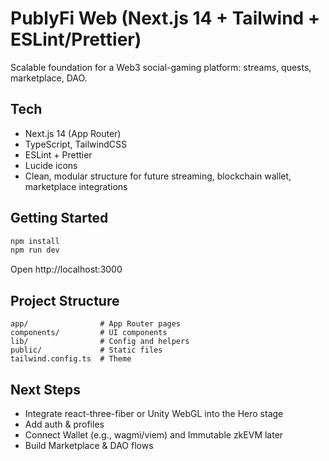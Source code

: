 # PublyFi Web (Next.js 14 + Tailwind + ESLint/Prettier)

Scalable foundation for a Web3 social-gaming platform: streams, quests, marketplace, DAO.

## Tech
- Next.js 14 (App Router)
- TypeScript, TailwindCSS
- ESLint + Prettier
- Lucide icons
- Clean, modular structure for future streaming, blockchain wallet, marketplace integrations

## Getting Started

```bash
npm install
npm run dev
```

Open http://localhost:3000

## Project Structure
```
app/                # App Router pages
components/         # UI components
lib/                # Config and helpers
public/             # Static files
tailwind.config.ts  # Theme
```

## Next Steps
- Integrate react-three-fiber or Unity WebGL into the Hero stage
- Add auth & profiles
- Connect Wallet (e.g., wagmi/viem) and Immutable zkEVM later
- Build Marketplace & DAO flows

